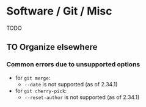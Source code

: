 # Software / Git / Misc

TODO

## TO Organize elsewhere

### Common errors due to unsupported options

- for `git merge`:
  - `--date` is not supported (as of 2.34.1)
- for `git cherry-pick`:
  - `--reset-author` is not supported (as of 2.34.1)
